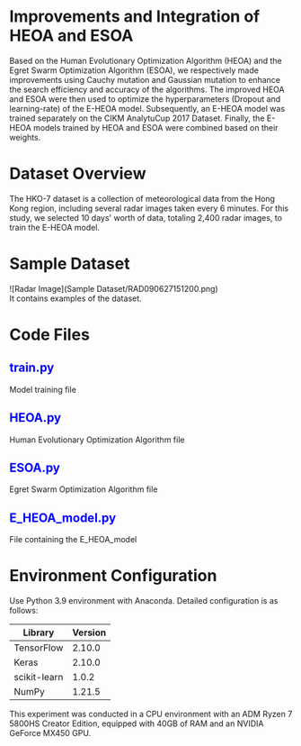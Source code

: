 # Improvements and Integration of HEOA and ESOA

Based on the Human Evolutionary Optimization Algorithm (HEOA) and the Egret Swarm Optimization Algorithm (ESOA), we respectively made improvements using Cauchy mutation and Gaussian mutation to enhance the search efficiency and accuracy of the algorithms. The improved HEOA and ESOA were then used to optimize the hyperparameters (Dropout and learning-rate) of the E-HEOA model. Subsequently, an E-HEOA model was trained separately on the CIKM AnalytuCup 2017 Dataset. Finally, the E-HEOA models trained by HEOA and ESOA were combined based on their weights.

# Dataset Overview

The HKO-7 dataset is a collection of meteorological data from the Hong Kong region, including several radar images taken every 6 minutes. For this study, we selected 10 days' worth of data, totaling 2,400 radar images, to train the E-HEOA model.

# Sample Dataset

![Radar Image](Sample Dataset/RAD090627151200.png)  
It contains examples of the dataset.

# Code Files

<h2 style="color:blue;">train.py</h2>
Model training file

<h2 style="color:blue;">HEOA.py</h2>
Human Evolutionary Optimization Algorithm file

<h2 style="color:blue;">ESOA.py</h2>
Egret Swarm Optimization Algorithm file

<h2 style="color:blue;">E_HEOA_model.py</h2>
File containing the E_HEOA_model

# Environment Configuration

Use Python 3.9 environment with Anaconda. Detailed configuration is as follows:

| Library       | Version |
|---------------|---------|
| TensorFlow    | 2.10.0  |
| Keras         | 2.10.0  |
| scikit-learn  | 1.0.2   |
| NumPy         | 1.21.5  |

This experiment was conducted in a CPU environment with an ADM Ryzen 7 5800HS Creator Edition, equipped with 40GB of RAM and an NVIDIA GeForce MX450 GPU.
